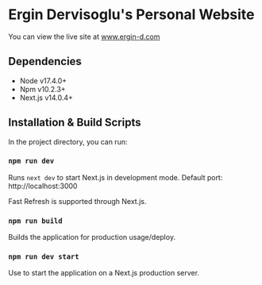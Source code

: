 # Ergin Dervisoglu's Personal Website

You can view the live site at www.ergin-d.com

## Dependencies

- Node v17.4.0+
- Npm v10.2.3+
- Next.js v14.0.4+

## Installation & Build Scripts

In the project directory, you can run:

### `npm run dev`

Runs `next dev` to start Next.js in development mode. Default port: http://localhost:3000

Fast Refresh is supported through Next.js.

### `npm run build`

Builds the application for production usage/deploy.

### `npm run dev start`

Use to start the application on a Next.js production server.
